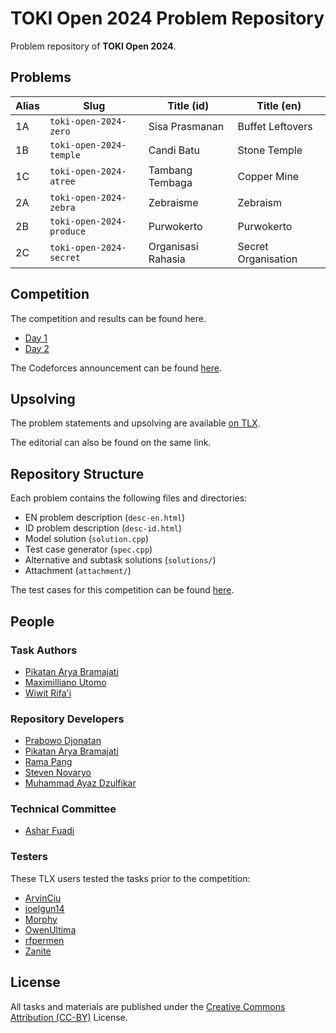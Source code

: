 # TOKI Open 2024 Problem Repository

Problem repository of **TOKI Open 2024**.

## Problems

| Alias | Slug                     | Title (id)         | Title (en)          |
| ----- | ------------------------ | ------------------ | ------------------- |
| 1A    | `toki-open-2024-zero`    | Sisa Prasmanan     | Buffet Leftovers    |
| 1B    | `toki-open-2024-temple`  | Candi Batu         | Stone Temple        |
| 1C    | `toki-open-2024-atree`   | Tambang Tembaga    | Copper Mine         |
| 2A    | `toki-open-2024-zebra`   | Zebraisme          | Zebraism            |
| 2B    | `toki-open-2024-produce` | Purwokerto         | Purwokerto          |
| 2C    | `toki-open-2024-secret`  | Organisasi Rahasia | Secret Organisation |

## Competition

The competition and results can be found here.

- [Day 1](https://tlx.toki.id/contests/toki-open-2024-day-1)
- [Day 2](https://tlx.toki.id/contests/toki-open-2024-day-2)

The Codeforces announcement can be found [here](https://codeforces.com/blog/entry/129720).

## Upsolving

The problem statements and upsolving are available
[on TLX](https://tlx.toki.id/problems/toki-open-2024).

The editorial can also be found on the same link.

## Repository Structure

Each problem contains the following files and directories:

- EN problem description (`desc-en.html`)
- ID problem description (`desc-id.html`)
- Model solution (`solution.cpp`)
- Test case generator (`spec.cpp`)
- Alternative and subtask solutions (`solutions/`)
- Attachment (`attachment/`)

The test cases for this competition can be found [here](https://github.com/prabowo02/toki-test-cases/tree/master/toki-open-2024).

## People

### Task Authors

- [Pikatan Arya Bramajati](https://github.com/Pyqe)
- [Maximilliano Utomo](https://github.com/tzaph)
- [Wiwit Rifa'i](https://github.com/wiwitrifai)

### Repository Developers

- [Prabowo Djonatan](https://github.com/prabowo02)
- [Pikatan Arya Bramajati](https://github.com/Pyqe)
- [Rama Pang](https://github.com/rama-pang)
- [Steven Novaryo](https://github.com/stevennovaryo)
- [Muhammad Ayaz Dzulfikar](https://github.com/azure97)

### Technical Committee

- [Ashar Fuadi](https://github.com/fushar)

### Testers

These TLX users tested the tasks prior to the competition:

- [ArvinCiu](https://tlx.toki.id/profiles/ArvinCiu)
- [joelgun14](https://tlx.toki.id/profiles/joelgun14)
- [Morphy](https://tlx.toki.id/profiles/Morphy)
- [OwenUltima](https://tlx.toki.id/profiles/OwenUltima)
- [rfpermen](https://tlx.toki.id/profiles/rfpermen)
- [Zanite](https://tlx.toki.id/profiles/Zanite)

## License

All tasks and materials are published under the [Creative Commons Attribution
(CC-BY)](https://github.com/ia-toki/toki-open-2024/blob/master/LICENSE) License.
